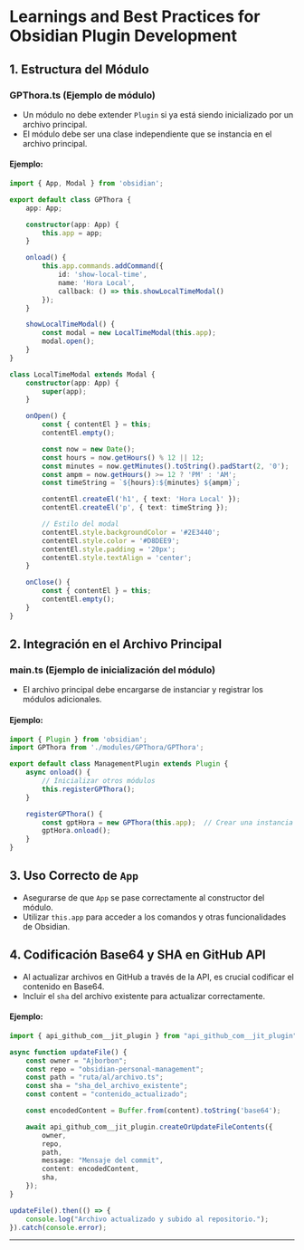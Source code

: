 
# Learnings and Best Practices for Obsidian Plugin Development

## 1. Estructura del Módulo

### GPThora.ts (Ejemplo de módulo)
- Un módulo no debe extender `Plugin` si ya está siendo inicializado por un archivo principal.
- El módulo debe ser una clase independiente que se instancia en el archivo principal.

#### Ejemplo:
```typescript
import { App, Modal } from 'obsidian';

export default class GPThora {
    app: App;

    constructor(app: App) {
        this.app = app;
    }

    onload() {
        this.app.commands.addCommand({
            id: 'show-local-time',
            name: 'Hora Local',
            callback: () => this.showLocalTimeModal()
        });
    }

    showLocalTimeModal() {
        const modal = new LocalTimeModal(this.app);
        modal.open();
    }
}

class LocalTimeModal extends Modal {
    constructor(app: App) {
        super(app);
    }

    onOpen() {
        const { contentEl } = this;
        contentEl.empty();

        const now = new Date();
        const hours = now.getHours() % 12 || 12;
        const minutes = now.getMinutes().toString().padStart(2, '0');
        const ampm = now.getHours() >= 12 ? 'PM' : 'AM';
        const timeString = `${hours}:${minutes} ${ampm}`;

        contentEl.createEl('h1', { text: 'Hora Local' });
        contentEl.createEl('p', { text: timeString });

        // Estilo del modal
        contentEl.style.backgroundColor = '#2E3440';
        contentEl.style.color = '#D8DEE9';
        contentEl.style.padding = '20px';
        contentEl.style.textAlign = 'center';
    }

    onClose() {
        const { contentEl } = this;
        contentEl.empty();
    }
}
```

## 2. Integración en el Archivo Principal

### main.ts (Ejemplo de inicialización del módulo)
- El archivo principal debe encargarse de instanciar y registrar los módulos adicionales.

#### Ejemplo:
```typescript
import { Plugin } from 'obsidian';
import GPThora from './modules/GPThora/GPThora';

export default class ManagementPlugin extends Plugin {
    async onload() {
        // Inicializar otros módulos
        this.registerGPThora();
    }

    registerGPThora() {
        const gptHora = new GPThora(this.app);  // Crear una instancia de GPThora
        gptHora.onload();
    }
}
```

## 3. Uso Correcto de `App`

- Asegurarse de que `App` se pase correctamente al constructor del módulo.
- Utilizar `this.app` para acceder a los comandos y otras funcionalidades de Obsidian.

## 4. Codificación Base64 y SHA en GitHub API

- Al actualizar archivos en GitHub a través de la API, es crucial codificar el contenido en Base64.
- Incluir el `sha` del archivo existente para actualizar correctamente.

#### Ejemplo:
```typescript
import { api_github_com__jit_plugin } from "api_github_com__jit_plugin";

async function updateFile() {
    const owner = "Ajborbon";
    const repo = "obsidian-personal-management";
    const path = "ruta/al/archivo.ts";
    const sha = "sha_del_archivo_existente";
    const content = "contenido_actualizado";

    const encodedContent = Buffer.from(content).toString('base64');

    await api_github_com__jit_plugin.createOrUpdateFileContents({
        owner,
        repo,
        path,
        message: "Mensaje del commit",
        content: encodedContent,
        sha,
    });
}

updateFile().then(() => {
    console.log("Archivo actualizado y subido al repositorio.");
}).catch(console.error);
```

---
